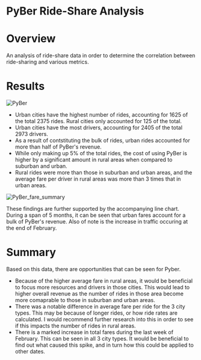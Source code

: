 # PyBer Ride-Share Analysis

# Overview
An analysis of ride-share data in order to determine the correlation between ride-sharing and various metrics.

# Results
![PyBer](https://user-images.githubusercontent.com/100659114/162024010-5110b5ef-7fe4-4355-a835-e744bb1859c1.png)

* Urban cities have the highest number of rides, accounting for 1625 of the total 2375 rides. Rural cities only accounted for 125 of the total.
* Urban cities have the most drivers, accounting for 2405 of the total 2973 drivers.
* As a result of contstituting the bulk of rides, urban rides accounted for more than half of PyBer's revenue.
* While only making up 5% of the total rides, the cost of using PyBer is higher by a significant amount in rural areas when compared to suburban and urban.
* Rural rides were more than those in suburban and urban areas, and the average fare per driver in rural areas was more than 3 times that in urban areas.

![PyBer_fare_summary](https://user-images.githubusercontent.com/100659114/162024196-70b1a4d0-6c7d-4bae-93af-e4fb523f4816.png)

These findings are further supported by the accompanying line chart. During a span of 5 months, it can be seen that urban fares account for a bulk of PyBer's revenue. Also of note is the increase in traffic occuring at the end of February.   


# Summary
Based on this data, there are opportunities that can be seen for Pyber.
* Because of the higher average fare in rural areas, it would be beneficial to focus more resources and drivers in  those cities. This would lead to higher overall revenue as the number of rides in those area become more comaprable to those in suburban and urban areas.
* There was a notable difference in average fare per ride for the 3 city types. This may be because of longer rides, or how ride rates are calculated. I would recommend further research into this in order to see if this impacts the number of rides in rural areas.
* There is a marked increase in total fares during the last week of February. This can be seen in all 3 city types. It would be beneficial to find out what caused this spike, and in turn how this could be applied to other dates.


